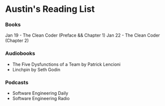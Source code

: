 # Austin's Reading List

### Books
Jan 19 - The Clean Coder (Preface && Chapter 1)
Jan 22 - The Clean Coder (Chapter 2)


### Audiobooks
- The Five Dysfunctions of a Team by Patrick Lencioni
- Linchpin by Seth Godin


### Podcasts
- Software Engineering Daily
- Software Engineering Radio